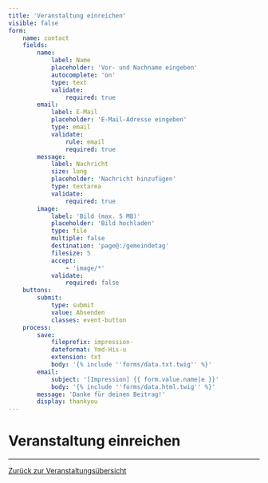 ```yaml
---
title: 'Veranstaltung einreichen'
visible: false
form:
    name: contact
    fields:
        name:
            label: Name
            placeholder: 'Vor- und Nachname eingeben'
            autocomplete: 'on'
            type: text
            validate:
                required: true
        email:
            label: E-Mail
            placeholder: 'E-Mail-Adresse eingeben'
            type: email
            validate:
                rule: email
                required: true
        message:
            label: Nachricht
            size: long
            placeholder: 'Nachricht hinzufügen'
            type: textarea
            validate:
                required: true
        image:
            label: 'Bild (max. 5 MB)'
            placeholder: 'Bild hochladen'
            type: file
            multiple: false
            destination: 'page@:/gemeindetag'
            filesize: 5
            accept:
                - 'image/*'
            validate:
                required: false
    buttons:
        submit:
            type: submit
            value: Absenden
            classes: event-button
    process:
        save:
            fileprefix: impression-
            dateformat: Ymd-His-u
            extension: txt
            body: '{% include ''forms/data.txt.twig'' %}'
        email:
            subject: '[Impression] {{ form.value.name|e }}'
            body: '{% include ''forms/data.html.twig'' %}'
        message: 'Danke für deinen Beitrag!'
        display: thankyou
---
```


# Veranstaltung einreichen

---
[Zurück zur Veranstaltungsübersicht](/veranstaltungen)
